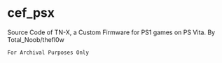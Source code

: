 # cef_psx
Source Code of TN-X, a Custom Firmware for PS1 games on PS Vita.
By Total_Noob/thefl0w

`For Archival Purposes Only`
